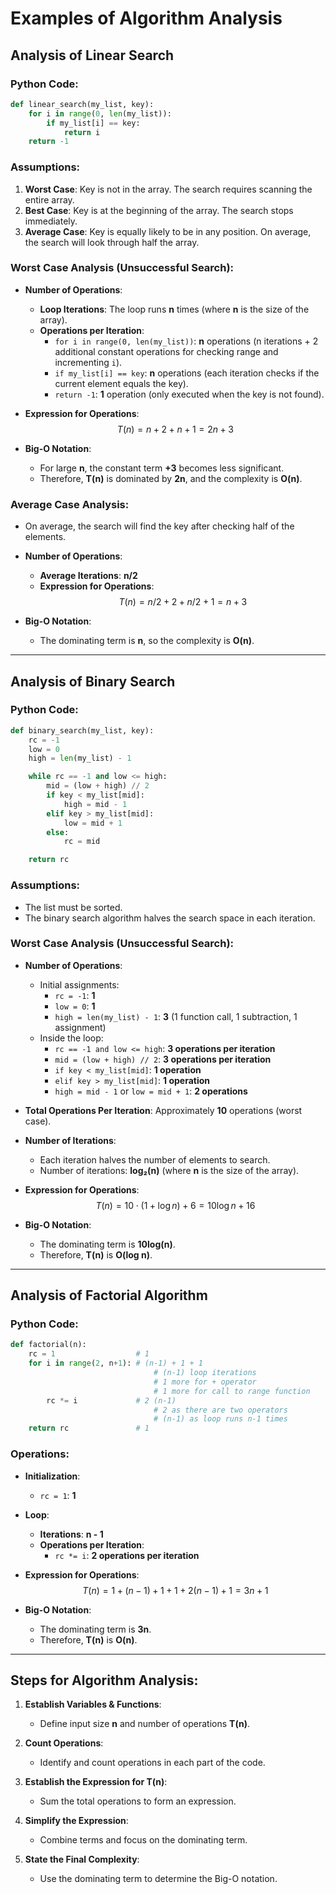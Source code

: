 # Examples of Algorithm Analysis

## **Analysis of Linear Search**

### **Python Code**:
```python
def linear_search(my_list, key):
    for i in range(0, len(my_list)): 
        if my_list[i] == key:
            return i
    return -1
```

### **Assumptions**:
1. **Worst Case**: Key is not in the array. The search requires scanning the entire array.
2. **Best Case**: Key is at the beginning of the array. The search stops immediately.
3. **Average Case**: Key is equally likely to be in any position. On average, the search will look through half the array.

### **Worst Case Analysis (Unsuccessful Search)**:
- **Number of Operations**:
  - **Loop Iterations**: The loop runs **n** times (where **n** is the size of the array).
  - **Operations per Iteration**:
    - `for i in range(0, len(my_list))`: **n** operations (n iterations + 2 additional constant operations for checking range and incrementing `i`).
    - `if my_list[i] == key`: **n** operations (each iteration checks if the current element equals the key).
    - `return -1`: **1** operation (only executed when the key is not found).

- **Expression for Operations**:
  $$T(n) = n + 2 + n + 1 = 2n + 3$$

- **Big-O Notation**:
  - For large **n**, the constant term **+3** becomes less significant.
  - Therefore, **T(n)** is dominated by **2n**, and the complexity is **O(n)**.

### **Average Case Analysis**:
- On average, the search will find the key after checking half of the elements.
- **Number of Operations**:
  - **Average Iterations**: **n/2**
  - **Expression for Operations**:
    $$T(n) = n/2 + 2 + n/2 + 1 = n + 3$$

- **Big-O Notation**:
  - The dominating term is **n**, so the complexity is **O(n)**.

---

## **Analysis of Binary Search**

### **Python Code**:
```python
def binary_search(my_list, key):
    rc = -1
    low = 0
    high = len(my_list) - 1

    while rc == -1 and low <= high:
        mid = (low + high) // 2
        if key < my_list[mid]:
            high = mid - 1
        elif key > my_list[mid]:
            low = mid + 1
        else:
            rc = mid

    return rc
```

### **Assumptions**:
- The list must be sorted.
- The binary search algorithm halves the search space in each iteration.

### **Worst Case Analysis (Unsuccessful Search)**:
- **Number of Operations**:
  - Initial assignments:
    - `rc = -1`: **1**
    - `low = 0`: **1**
    - `high = len(my_list) - 1`: **3** (1 function call, 1 subtraction, 1 assignment)
  - Inside the loop:
    - `rc == -1 and low <= high`: **3 operations per iteration**
    - `mid = (low + high) // 2`: **3 operations per iteration**
    - `if key < my_list[mid]`: **1 operation**
    - `elif key > my_list[mid]`: **1 operation**
    - `high = mid - 1` or `low = mid + 1`: **2 operations**

- **Total Operations Per Iteration**: Approximately **10** operations (worst case).

- **Number of Iterations**:
  - Each iteration halves the number of elements to search.
  - Number of iterations: **log₂(n)** (where **n** is the size of the array).

- **Expression for Operations**:
  $$T(n) = 10 \cdot (1 + \log n) + 6 = 10\log n + 16$$

- **Big-O Notation**:
  - The dominating term is **10log(n)**.
  - Therefore, **T(n)** is **O(log n)**.

---

## **Analysis of Factorial Algorithm**

### **Python Code**:
```python
def factorial(n):
    rc = 1                  # 1
    for i in range(2, n+1): # (n-1) + 1 + 1
                                # (n-1) loop iterations
                                # 1 more for + operator
                                # 1 more for call to range function
        rc *= i             # 2 (n-1)
                                # 2 as there are two operators
                                # (n-1) as loop runs n-1 times
    return rc               # 1
```

### **Operations**:
- **Initialization**:
  - `rc = 1`: **1**
- **Loop**:
  - **Iterations**: **n - 1**
  - **Operations per Iteration**:
    - `rc *= i`: **2 operations per iteration**

- **Expression for Operations**:
  $$T(n) = 1 + (n - 1) + 1 + 1 + 2(n - 1) + 1 = 3n + 1$$

- **Big-O Notation**:
  - The dominating term is **3n**.
  - Therefore, **T(n)** is **O(n)**.

---

## **Steps for Algorithm Analysis**:

1. **Establish Variables & Functions**:
   - Define input size **n** and number of operations **T(n)**.

2. **Count Operations**:
   - Identify and count operations in each part of the code.

3. **Establish the Expression for T(n)**:
   - Sum the total operations to form an expression.

4. **Simplify the Expression**:
   - Combine terms and focus on the dominating term.

5. **State the Final Complexity**:
   - Use the dominating term to determine the Big-O notation.
